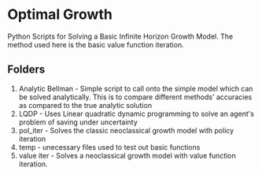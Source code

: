 # Optimal Growth
Python Scripts for Solving a Basic Infinite Horizon Growth Model. The method used here is the basic value function iteration.

## Folders

1. Analytic Bellman - Simple script to call onto the simple model which can be solved analytically. This is to compare different methods' accuracies as compared to the true analytic solution
2. LQDP - Uses Linear quadratic dynamic programming to solve an agent's problem of saving under uncertainty
3. pol_iter - Solves the classic neoclassical growth model with policy iteration
4. temp - unecessary files used to test out basic functions
5. value iter - Solves a neoclassical growth model with value function iteration.

